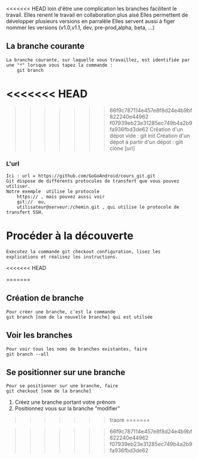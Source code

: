 
<<<<<<< HEAD
loin d'être une complication les branches facilitent le travail.
	Elles renent le travail en collaboration plus aisé
	Elles permettent de développer plusieurs versions en parralèle
	Elles servent aussi à figer nommer les versions (v1.0,v1.1, dev, pre-prod,alpha, beta, ...)
	

## La branche courante
	La branche courante, sur laquelle vous travaillez, est identifiée par une "*" lorsque vous tapez la commande :
		git branch 


<<<<<<< HEAD
=======
>>>>>>> 66f9c787114e457e8f8d24e4b9bf822240e44962
>>>>>>> f07939eb23e31285ec749b4a2b9fa936fbd3de62
	Création d'un dépot vide : git init
	Création d'un dépot à partir d'un dépot : glit clone [url]
	
### L'url
	Ici : url = https://github.com/GoGoAndroid/cours_git.git
	Git dispose de différents protocoles de transfert que vous pouvez utiliser. 
	Notre exemple  utilise le protocole 
		https:// , mais pouvez aussi voir
		git://  ou,
		utilisateur@serveur:/chemin.git , qui utilise le protocole de transfert SSH.
		

# Procéder à la découverte

	Executez la commande git checkout configuration, lisez les explications et réalisez les instructions.

<<<<<<< HEAD
	
		
	
	
	
	
=======
## Création de branche
	Pour créer une branche, c'est la commande 
	git branch [nom de la nouvelle branche] qui est utilsée

## Voir les branches
	Pour voir tous les noms de branches existantes, faire 
	git branch --all

## Se positionner sur une branche
	Pour se positionner sur une branche, faire
	git checkout [nom de la branche]

1. Créez une branche portant votre prénom
2. Positionnez vous sur la branche "modifier"

>>>>>>> traore
=======


>>>>>>> 66f9c787114e457e8f8d24e4b9bf822240e44962
>>>>>>> f07939eb23e31285ec749b4a2b9fa936fbd3de62
